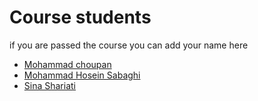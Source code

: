 # Course students

if you are passed the course you can add your name here

- [Mohammad choupan](https://github.com/mohamadch91)
- [Mohammad Hosein Sabaghi](https://github.com/Sabaghip)
- [Sina Shariati](https://github.com/Noisyboy-9)
